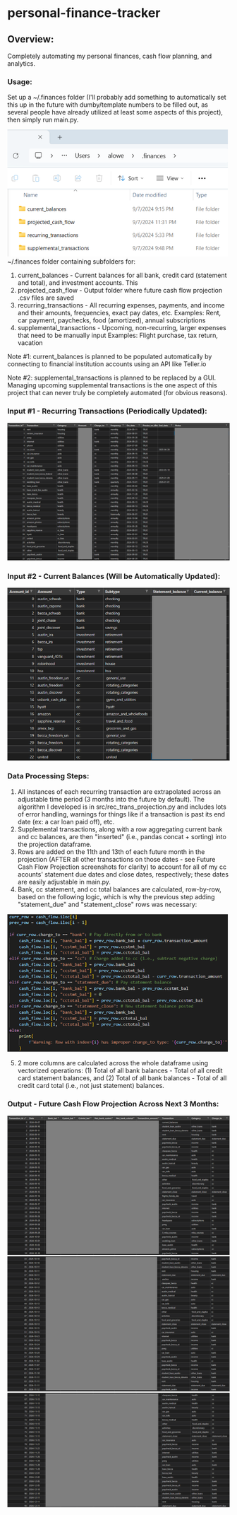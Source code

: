 # personal-finance-tracker

## Overview:
Completely automating my personal finances, cash flow planning, and analytics.

### Usage:
Set up a ~/.finances folder (I'll probably add something to automatically set this up in the future with dumby/template numbers to be filled out, as several people have already utilized at least some aspects of this project), then simply run main.py.

<img src="assets/img/finances-folder.png" width="500"><br>
~/.finances folder containing subfolders for:
1) current_balances - Current balances for all bank, credit card (statement and total), and investment accounts. This
2) projected_cash_flow - Output folder where future cash flow projection .csv files are saved
3) recurring_transactions - All recurring expenses, payments, and income and their amounts, frequencies, exact pay dates, etc.
   Examples: Rent, car payment, paychecks, food (amortized), annual subscriptions
5) supplemental_transactions - Upcoming, non-recurring, larger expenses that need to be manually input
   Examples: Flight purchase, tax return, vacation
   
Note #1: current_balances is planned to be populated automatically by connecting to financial institution accounts using an API like Teller.io

Note #2: supplemental_transactions is planned to be replaced by a GUI. Managing upcoming supplemental transactions is the one aspect of this project that can never truly be completely automated (for obvious reasons).

### Input #1 - Recurring Transactions (Periodically Updated):
<img src="assets/img/recurring-transactions.png"><br>

### Input #2 - Current Balances (Will be Automatically Updated):
<img src="assets/img/current-balances.png" width="600"><br>

### Data Processing Steps:
1) All instances of each recurring transaction are extrapolated across an adjustable time period (3 months into the future by default). The algorithm I developed is in src/rec_trans_projection.py and includes lots of error handling, warnings for things like if a transaction is past its end date (ex: a car loan paid off), etc.
2) Supplemental transactions, along with a row aggregating current bank and cc balances, are then "inserted" (i.e., pandas concat + sorting) into the projection dataframe.
3) Rows are added on the 11th and 13th of each future month in the projection (AFTER all other transactions on those dates - see Future Cash Flow Projection screenshots for clarity) to account for all of my cc acounts' statement due dates and close dates, respectively; these dates are easily adjustable in main.py.
4) Bank, cc statement, and cc total balances are calculated, row-by-row, based on the following logic, which is why the previous step adding "statement_due" and "statement_close" rows was necessary:

<img src="assets/img/cash-flow-calculations-logic.png" width="500"><br>

5) 2 more columns are calculated across the whole dataframe using vectorized operations: (1) Total of all bank balances - Total of all credit card statement balances, and (2) Total of all bank balances - Total of all credit card total (i.e., not just statement) balances.

### Output - Future Cash Flow Projection Across Next 3 Months:
<img src="assets/img/cash-flow-projection1.png"><br>
<img src="assets/img/cash-flow-projection2.png"><br>
<img src="assets/img/cash-flow-projection3.png"><br>
